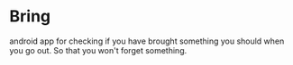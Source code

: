 Bring
=====

android app for checking if you have brought something you should when you go out. So that you won't forget something. 